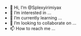 - 👋 Hi, I’m @Splexyirimiyax
- 👀 I’m interested in ...
- 🌱 I’m currently learning ...
- 💞️ I’m looking to collaborate on ...
- 📫 How to reach me ...

<!---
Splexyirimiyax/Splexyirimiyax is a ✨ special ✨ repository because its `README.md` (this file) appears on your GitHub profile.
You can click the Preview link to take a look at your changes.
--->
